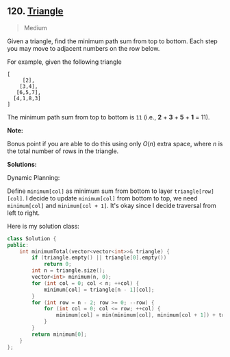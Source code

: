 ## 120. [Triangle](https://leetcode.com/problems/triangle/)

> Medium

Given a triangle, find the minimum path sum from top to bottom. Each step you may move to adjacent numbers on the row below.

For example, given the following triangle

```
[
     [2],
    [3,4],
   [6,5,7],
  [4,1,8,3]
]
```

The minimum path sum from top to bottom is `11` (i.e., **2** + **3** + **5** + **1** = 11).

**Note:**

Bonus point if you are able to do this using only *O*(*n*) extra space, where *n* is the total number of rows in the triangle.



**Solutions:**

Dynamic Planning:

Define `minimum[col]` as minimum sum from bottom to layer `triangle[row][col]`. I decide to update `minimum[col]` from bottom to top, we need `minimum[col]` and `minimum[col + 1]`. It's okay since I decide traversal from left to right.

Here is my solution class:

```c++
class Solution {
public:
	int minimumTotal(vector<vector<int>>& triangle) {
		if (triangle.empty() || triangle[0].empty())
			return 0;
		int n = triangle.size();
		vector<int> minimum(n, 0);
		for (int col = 0; col < n; ++col) {
			minimum[col] = triangle[n - 1][col];
		}
		for (int row = n - 2; row >= 0; --row) {
			for (int col = 0; col <= row; ++col) {
				minimum[col] = min(minimum[col], minimum[col + 1]) + triangle[row][col];
			}
		}
		return minimum[0];
	}
};
```

